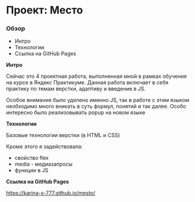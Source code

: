 # Проект: Место

### Обзор
* Интро
* Технологии
* Ссылка на GitHub Pages

**Интро**

Сейчас это 4 проектная работа, выполненная мной в рамках обучения на курсе в Яндекс Практикуме.
Данная работа включает в себя практику по темам верстки, адаптиву и введение в JS.

Особое внимание было уделено именно JS, так в работе с этим языком необходимо много вникать в суть формул, понятий и так далее.
Особо интересно было реализовывать popup на новом языке

**Технологии**

Базовые технологии верстки (в HTML и CSS)

Кроме этого я задействовала:
* свойство flex
* media - медиазапросы
* функции в JS


**Ссылка на GitHub Pages**

https://karina-s-777.github.io/mesto/
